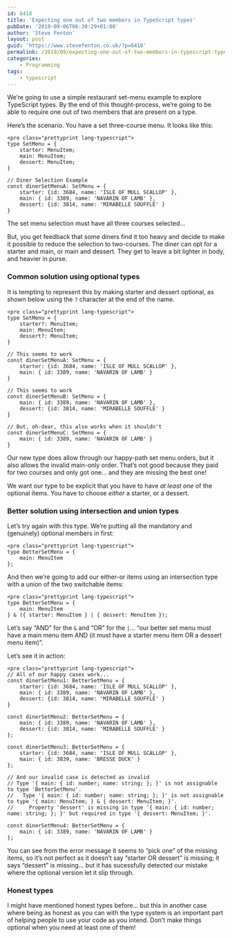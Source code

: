```yaml
---
id: 6418
title: 'Expecting one out of two members in TypeScript types'
pubDate: '2019-09-06T06:30:29+01:00'
author: 'Steve Fenton'
layout: post
guid: 'https://www.stevefenton.co.uk/?p=6418'
permalink: /2019/09/expecting-one-out-of-two-members-in-typescript-types/
categories:
    - Programming
tags:
    - typescript
---
```


We’re going to use a simple restaurant set-menu example to explore TypeScript types. By the end of this thought-process, we’re going to be able to require one out of two members that are present on a type.

Here’s the scenario. You have a set three-course menu. It looks like this:

```
<pre class="prettyprint lang-typescript">
type SetMenu = {
    starter: MenuItem;
    main: MenuItem;
    dessert: MenuItem;
}

// Diner Selection Example
const dinerSetMenuA: SetMenu = {
    starter: {id: 3684, name: 'ISLE OF MULL SCALLOP' },
    main: { id: 3389, name: 'NAVARIN OF LAMB' },
    dessert: {id: 3814, name: 'MIRABELLE SOUFFLÉ' }
}
```

The set menu selection must have all three courses selected…

But, you get feedback that some diners find it too heavy and decide to make it possible to reduce the selection to two-courses. The diner can opt for a starter and main, or main and dessert. They get to leave a bit lighter in body, and heavier in purse.

### Common solution using optional types

It is tempting to represent this by making starter and dessert optional, as shown below using the `?` character at the end of the name.

```
<pre class="prettyprint lang-typescript">
type SetMenu = {
    starter?: MenuItem;
    main: MenuItem;
    dessert?: MenuItem;
}

// This seems to work
const dinerSetMenuA: SetMenu = {
    starter: {id: 3684, name: 'ISLE OF MULL SCALLOP' },
    main: { id: 3389, name: 'NAVARIN OF LAMB' }
}

// This seems to work
const dinerSetMenuB: SetMenu = {
    main: { id: 3389, name: 'NAVARIN OF LAMB' },
    dessert: {id: 3814, name: 'MIRABELLE SOUFFLÉ' }
}

// But, oh-dear, this also works when it shouldn't
const dinerSetMenuC: SetMenu = {
    main: { id: 3389, name: 'NAVARIN OF LAMB' }
}
```

Our new type does allow through our happy-path set menu orders, but it also allows the invalid main-only order. That’s not good because they paid for two courses and only got one… and they are missing the best one!

We want our type to be explicit that you have to have *at least one* of the optional items. You have to choose *either* a starter, or a dessert.

### Better solution using intersection and union types

Let’s try again with this type. We’re putting all the mandatory and (genuinely) optional members in first:

```
<pre class="prettyprint lang-typescript">
type BetterSetMenu = {
    main: MenuItem
};
```

And then we’re going to add our either-or items using an intersection type with a union of the two switchable items:

```
<pre class="prettyprint lang-typescript">
type BetterSetMenu = {
    main: MenuItem
} & ({ starter: MenuItem } | { dessert: MenuItem });
```

Let’s say “AND” for the `&` and “OR” for the `|`… “our better set menu must have a main menu item AND (it must have a starter menu item OR a dessert menu item)”.

Let’s see it in action:

```
<pre class="prettyprint lang-typescript">
// All of our happy cases work...
const dinerSetMenu1: BetterSetMenu = {
    starter: {id: 3684, name: 'ISLE OF MULL SCALLOP' },
    main: { id: 3389, name: 'NAVARIN OF LAMB' },
    dessert: {id: 3814, name: 'MIRABELLE SOUFFLÉ' }
}

const dinerSetMenu2: BetterSetMenu = {
    main: { id: 3389, name: 'NAVARIN OF LAMB' },
    dessert: {id: 3814, name: 'MIRABELLE SOUFFLÉ' }
};

const dinerSetMenu3: BetterSetMenu = {
    starter: {id: 3684, name: 'ISLE OF MULL SCALLOP' },
    main: { id: 3839, name: 'BRESSE DUCK' }
};

// And our invalid case is detected as invalid
// Type '{ main: { id: number; name: string; }; }' is not assignable to type 'BetterSetMenu'.
//   Type '{ main: { id: number; name: string; }; }' is not assignable to type '{ main: MenuItem; } & { dessert: MenuItem; }'.
//     Property 'dessert' is missing in type '{ main: { id: number; name: string; }; }' but required in type '{ dessert: MenuItem; }'.

const dinerSetMenu4: BetterSetMenu = {
    main: { id: 3389, name: 'NAVARIN OF LAMB' }
};
```

You can see from the error message it seems to “pick one” of the missing items, so it’s not perfect as it doesn’t say “starter OR dessert” is missing; it says “dessert” is missing… but it has sucessfully detected our mistake where the optional version let it slip through.

### Honest types

I might have mentioned honest types before… but this in another case where being as honest as you can with the type system is an important part of helping people to use your code as you intend. Don’t make things optional when you need at least one of them!